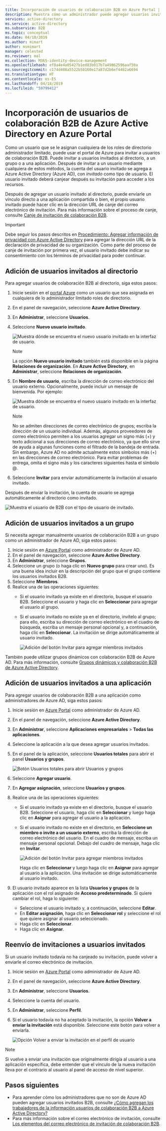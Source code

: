 ```yaml
---
title: Incorporación de usuarios de colaboración B2B en Azure Portal | Microsoft Docs
description: Muestra cómo un administrador puede agregar usuarios invitados a su directorio desde una organización asociada con la colaboración B2B de Azure Active Directory (Azure AD).
services: active-directory
ms.service: active-directory
ms.subservice: B2B
ms.topic: conceptual
ms.date: 04/10/2019
ms.author: mimart
author: msmimart
manager: celested
ms.reviewer: mal
ms.collection: M365-identity-device-management
ms.openlocfilehash: ef0a4e4a05427b1ed83b017b7a49862596aaf50a
ms.sourcegitcommit: c174d408a5522b58160e17a87d2b6ef4482a6694
ms.translationtype: HT
ms.contentlocale: es-ES
ms.lasthandoff: 04/18/2019
ms.locfileid: "59799412"
---
```

# <a name="add-azure-active-directory-b2b-collaboration-users-in-the-azure-portal"></a>Incorporación de usuarios de colaboración B2B de Azure Active Directory en Azure Portal

Como un usuario que se le asignan cualquiera de los roles de directorio administrador limitado, puede usar el portal de Azure para invitar a usuarios de colaboración B2B. Puede invitar a usuarios invitados al directorio, a un grupo o a una aplicación. Después de invitar a un usuario mediante cualquiera de estos métodos, la cuenta del usuario invitado se agrega a Azure Active Directory (Azure AD), con *invitado* como tipo de usuario. El usuario invitado deberá canjear después su invitación para acceder a los recursos.

Después de agregar un usuario invitado al directorio, puede enviarle un vínculo directo a una aplicación compartida o bien, el propio usuario invitado puede hacer clic en la dirección URL de canje del correo electrónico de invitación. Para más información sobre el proceso de canje, consulte [Canje de invitación de colaboración B2B](redemption-experience.md).

> [!IMPORTANT]
> Debe seguir los pasos descritos en [Procedimiento: Agregar información de privacidad con Azure Active Directory](https://aka.ms/adprivacystatement) para agregar la dirección URL de la declaración de privacidad de su organización. Como parte del proceso de canje de invitación por primera vez, el usuario invitado debe indicar su consentimiento con los términos de privacidad para poder continuar. 

## <a name="add-guest-users-to-the-directory"></a>Adición de usuarios invitados al directorio

Para agregar usuarios de colaboración B2B al directorio, siga estos pasos:

1. Inicie sesión en el [portal Azure](https://portal.azure.com) como un usuario que sea asignada en cualquiera de lo administrador limitado roles de directorio.
2. En el panel de navegación, seleccione **Azure Active Directory**.
3. En **Administrar**, seleccione **Usuarios**.
4. Seleccione **Nuevo usuario invitado**.

   ![Muestra dónde se encuentra el nuevo usuario invitado en la interfaz de usuario.](./media/add-users-administrator/NewGuestUser-Directory.png) 
 
   > [!NOTE]
   > La opción **Nuevo usuario invitado** también está disponible en la página **Relaciones de organización**. En **Azure Active Directory**, en **Administrar**, seleccione **Relaciones de organización**.

5. En **Nombre de usuario**, escriba la dirección de correo electrónico del usuario externo. Opcionalmente, puede incluir un mensaje de bienvenida. Por ejemplo: 

   ![Muestra dónde se encuentra el nuevo usuario invitado en la interfaz de usuario.](./media/add-users-administrator/InviteGuest.png) 

    > [!NOTE]
    > No se admiten direcciones de correo electrónico de grupos; escriba la dirección de un usuario individual. Además, algunos proveedores de correo electrónico permiten a los usuarios agregar un signo más (+) y texto adicional a sus direcciones de correo electrónico, ya que ello sirve de ayuda a algunas funciones como el filtrado de la bandeja de entrada. Sin embargo, Azure AD no admite actualmente estos símbolos más (+) en las direcciones de correo electrónico. Para evitar problemas de entrega, omita el signo más y los caracteres siguientes hasta el símbolo @.

6. Seleccione **Invitar** para enviar automáticamente la invitación al usuario invitado. 
 
Después de enviar la invitación, la cuenta de usuario se agrega automáticamente al directorio como invitado.


![Muestra el usuario de B2B con el tipo de usuario de invitado.](./media/add-users-administrator/GuestUserType.png)  

## <a name="add-guest-users-to-a-group"></a>Adición de usuarios invitados a un grupo
Si necesita agregar manualmente usuarios de colaboración B2B a un grupo como un administrador de Azure AD, siga estos pasos:

1. Inicie sesión en [Azure Portal](https://portal.azure.com) como administrador de Azure AD.
2. En el panel de navegación, seleccione **Azure Active Directory**.
3. En **Administrar**, seleccione **Grupos**.
4. Seleccione un grupo (o haga clic en **Nuevo grupo** para crear uno). Es una buena idea incluir en la descripción del grupo que el grupo contiene los usuarios invitados B2B.
5. Seleccione **Miembros**. 
6. Realice una de las operaciones siguientes:
   - Si el usuario invitado ya existe en el directorio, busque el usuario B2B. Seleccione el usuario y haga clic en **Seleccionar** para agregar el usuario al grupo.
   - Si el usuario invitado no existe ya en el directorio, invítelo al grupo; para ello, escriba su dirección de correo electrónico en el cuadro de búsqueda, escriba un mensaje personal opcional y, a continuación, haga clic en **Seleccionar**. La invitación se dirige automáticamente al usuario invitado.
     
     ![Adición del botón Invitar para agregar miembros invitados](./media/add-users-administrator/GroupInvite.png)
   
También puede utilizar grupos dinámicos con colaboración B2B de Azure AD. Para más información, consulte [Grupos dinámicos y colaboración B2B de Azure Active Directory](use-dynamic-groups.md).

## <a name="add-guest-users-to-an-application"></a>Adición de usuarios invitados a una aplicación

Para agregar usuarios de colaboración B2B a una aplicación como administradores de Azure AD, siga estos pasos:

1. Inicie sesión en [Azure Portal](https://portal.azure.com) como administrador de Azure AD.
2. En el panel de navegación, seleccione **Azure Active Directory**.
3. En **Administrar**, seleccione **Aplicaciones empresariales** > **Todas las aplicaciones**.
4. Seleccione la aplicación a la que desea agregar usuarios invitados.
5. En el panel de la aplicación, seleccione **Usuarios totales** para abrir el panel **Usuarios y grupos**.

    ![Botón Usuarios totales para abrir Usuarios y grupos](./media/add-users-administrator/AppUsersAndGroups.png)

6. Seleccione **Agregar usuario**.
7. En **Agregar asignación**, seleccione **Usuarios y grupos**.
8. Realice una de las operaciones siguientes:
   - Si el usuario invitado ya existe en el directorio, busque el usuario B2B. Seleccione el usuario, haga clic en **Seleccionar** y luego haga clic en **Asignar** para agregar el usuario a la aplicación.
   - Si el usuario invitado no existe en el directorio, en **Seleccione un miembro o invite a un usuario externo**, escriba la dirección de correo electrónico del usuario. En el cuadro de mensaje, escriba un mensaje personal opcional. Debajo del cuadro de mensaje, haga clic en **Invitar**.
           
       ![Adición del botón Invitar para agregar miembros invitados](./media/add-users-administrator/AppInviteUsers.png)
   
      Haga clic en **Seleccionar** y luego haga clic en **Asignar** para agregar al usuario a la aplicación. Una invitación se dirige automáticamente al usuario invitado.

9. El usuario invitado aparece en la lista **Usuarios y grupos** de la aplicación con el rol asignado de **Acceso predeterminado**. Si quiere cambiar el rol, haga lo siguiente:
   - Seleccione el usuario invitado y, a continuación, seleccione **Editar**. 
   - En **Editar asignación**, haga clic en **Seleccionar rol** y seleccione el rol que quiere asignar al usuario seleccionado.
   - Haga clic en **Seleccionar**.
   - Haga clic en **Asignar**.
 
## <a name="resend-invitations-to-guest-users"></a>Reenvío de invitaciones a usuarios invitados

Si un usuario invitado todavía no ha canjeado su invitación, puede volver a enviarle el correo electrónico de invitación.

1. Inicie sesión en [Azure Portal](https://portal.azure.com) como administrador de Azure AD.
2. En el panel de navegación, seleccione **Azure Active Directory**.
3. En **Administrar**, seleccione **Usuarios**.
5. Seleccione la cuenta del usuario.
6. En **Administrar**, seleccione **Perfil**.
7. Si el usuario todavía no ha aceptado la invitación, la opción **Volver a enviar la invitación** está disponible. Seleccione este botón para volver a enviarla.

   ![Opción Volver a enviar la invitación en el perfil de usuario](./media/add-users-administrator/Resend-Invitation.png)

> [!NOTE]
> Si vuelve a enviar una invitación que originalmente dirigía al usuario a una aplicación específica, debe entender que el vínculo de la nueva invitación lleva por el contrario al usuario al panel de acceso de nivel superior.

## <a name="next-steps"></a>Pasos siguientes

- Para aprender cómo los administradores que no son de Azure AD pueden agregar usuarios invitados B2B, consulte [¿Cómo agregan los trabajadores de la información usuarios de colaboración B2B a Azure Active Directory?](add-users-information-worker.md)
- Para más información sobre el correo electrónico de invitación, consulte [Los elementos del correo electrónico de invitación de colaboración B2B](invitation-email-elements.md).

